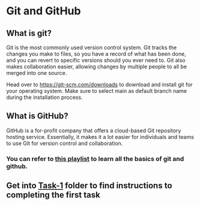 # Git and GitHub

## What is git? 

Git is the most commonly used version control system. Git tracks the changes you make to files, so you have a record of what has been done, and you can revert to specific versions should you ever need to. Git also makes collaboration easier, allowing changes by multiple people to all be merged into one source.

 

Head over to https://git-scm.com/downloads to download and install git for your operating system. Make sure to select main as default branch name during the installation process. 

## What is GitHub?
GitHub is a for-profit company that offers a cloud-based Git repository hosting service. Essentially, it makes it a lot easier for individuals and teams to use Git for version control and collaboration. 

###  You can refer to [this playlist](https://youtube.com/playlist?list=PL4cUxeGkcC9goXbgTDQ0n_4TBzOO0ocPR) to learn all the basics of git and github.

## Get into [Task-1](./Task-1/) folder to find instructions to completing the first task


